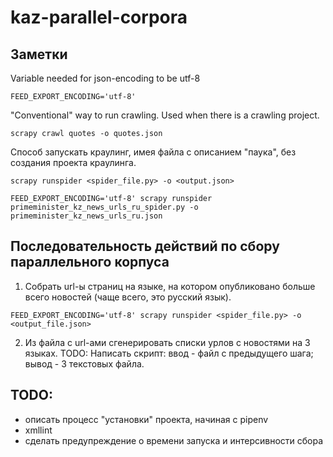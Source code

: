 # kaz-parallel-corpora

## Заметки

Variable needed for json-encoding to be utf-8
```shell
FEED_EXPORT_ENCODING='utf-8'
```

"Сonventional" way to run crawling. Used when there is a crawling project.
```shell
scrapy crawl quotes -o quotes.json
```

Способ запускать краулинг, имея файла с описанием "паука", без создания проекта краулинга.
```shell
scrapy runspider <spider_file.py> -o <output.json>
```

```shell
FEED_EXPORT_ENCODING='utf-8' scrapy runspider primeminister_kz_news_urls_ru_spider.py -o primeminister_kz_news_urls_ru.json
```

## Последовательность действий по сбору параллельного корпуса

1. Собрать url-ы страниц на языке, на котором опубликовано больше всего новостей (чаще всего, это русский язык).
```
FEED_EXPORT_ENCODING='utf-8' scrapy runspider <spider_file.py> -o <output_file.json>
```
2. Из файла с url-ами сгенерировать списки урлов с новостями на 3 языках.
TODO: Написать скрипт: ввод - файл с предыдущего шага; вывод - 3 текстовых файла.

## TODO:
- описать процесс "установки" проекта, начиная с pipenv
- xmllint
- сделать предупреждение о времени запуска и интерсивности сбора